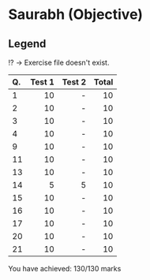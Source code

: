 Saurabh (Objective)
===================
Legend
------
:interrobang: -> Exercise file doesn't exist.

|Q.   |Test 1|Test 2|Total |
|:----|-----:|-----:|-----:|
|1    |10    |-     |10    |
|2    |10    |-     |10    |
|3    |10    |-     |10    |
|4    |10    |-     |10    |
|9    |10    |-     |10    |
|11   |10    |-     |10    |
|13   |10    |-     |10    |
|14   |5     |5     |10    |
|15   |10    |-     |10    |
|16   |10    |-     |10    |
|17   |10    |-     |10    |
|20   |10    |-     |10    |
|21   |10    |-     |10    |

You have achieved: 130/130 marks